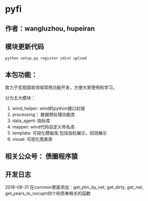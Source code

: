 # pyfi
## 作者：wangluzhou, hupeiran
## 模块更新代码
`python setup.py register sdist upload`
## 本包功能：

致力于宏观固收领域常用功能开发，方便大家使用和学习。

分为五大模块：
1. wind_helper: wind的python接口封装
2. processing： 数据预处理功能库
3. data_agent: 指标库
4. mapper: wind代码自定义命名库
5. template: 可视化模板库,包括指标展示，回测展示
6. visual: 可视化图表库


## 相关公众号： 债圈程序猿


## 开发日志
2018-08-31 在common里面添加：get_ytm_by_net, get_dirty, get_net, get_years_to_nxcupn四个和债券相关的函数
